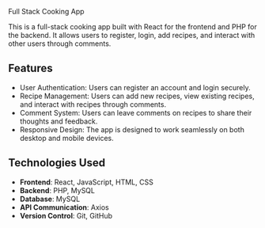 Full Stack Cooking App

This is a full-stack cooking app built with React for the frontend and PHP for the backend. It allows users to register, login, add recipes, and interact with other users through comments.

## Features

- User Authentication: Users can register an account and login securely.
- Recipe Management: Users can add new recipes, view existing recipes, and interact with recipes through comments.
- Comment System: Users can leave comments on recipes to share their thoughts and feedback.
- Responsive Design: The app is designed to work seamlessly on both desktop and mobile devices.

## Technologies Used

- **Frontend**: React, JavaScript, HTML, CSS
- **Backend**: PHP, MySQL
- **Database**: MySQL
- **API Communication**: Axios
- **Version Control**: Git, GitHub
